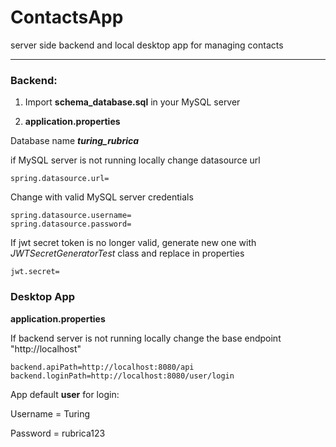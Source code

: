 # ContactsApp
server side backend and local desktop app for managing contacts

---

### Backend: 
1) Import **schema_database.sql** in your MySQL server



2) **application.properties**

Database name ***turing_rubrica***

if MySQL server is not running locally change datasource url

    spring.datasource.url=

Change with valid MySQL server credentials

    spring.datasource.username=
    spring.datasource.password=

If jwt secret token is no longer valid, generate new one with *JWTSecretGeneratorTest* class and replace in properties

    jwt.secret=



### Desktop App

**application.properties**

If backend server is not running locally change the base endpoint "http://localhost"

    backend.apiPath=http://localhost:8080/api
    backend.loginPath=http://localhost:8080/user/login


App default **user** for login:

Username = Turing

Password = rubrica123 
